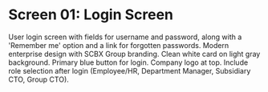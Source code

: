 # Screen 01: Login Screen

User login screen with fields for username and password, along with a 'Remember me' option and a link for forgotten passwords. Modern enterprise design with SCBX Group branding. Clean white card on light gray background. Primary blue button for login. Company logo at top. Include role selection after login (Employee/HR, Department Manager, Subsidiary CTO, Group CTO).

